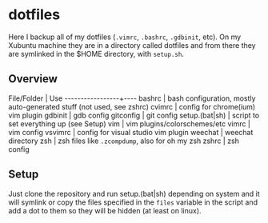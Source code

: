 # dotfiles

Here I backup all of my dotfiles (`.vimrc`, `.bashrc`, `.gdbinit`, etc). On my
Xubuntu machine they are in a directory called dotfiles and from there they are
symlinked in the $HOME directory, with `setup.sh`.


## Overview

File/Folder		 | Use
-----------------+----
bashrc           | bash configuration, mostly auto-generated stuff (not used, see zshrc)
cvimrc           | config for chrome(ium) vim plugin
gdbinit          | gdb config
gitconfig        | git config
setup.(bat|sh)   | script to set everything up (see Setup)
vim              | vim plugins/colorschemes/etc
vimrc            | vim config
vsvimrc          | config for visual studio vim plugin
weechat          | weechat directory
zsh              | zsh files like `.zcompdump`, also for oh my zsh
zshrc            | zsh config

## Setup

Just clone the repository and run setup.(bat|sh) depending on system and it will
symlink or copy the files specified in the `files` variable in the script and
add a dot to them so they will be hidden (at least on linux).
